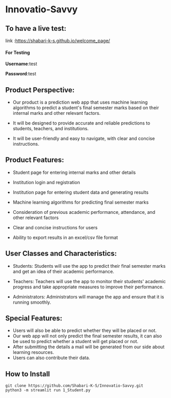 # Innovatio-Savvy

## To have a live test:

  link :https://shabari-k-s.github.io/welcome_page/
  
  #### For Testing
  
  **Username**:test
  
  **Password**:test



## Product Perspective:
 * Our product is a prediction web app that uses machine learning algorithms to predict a student's final semester marks based on their internal marks and other relevant factors.

 * It will be designed to provide accurate and reliable predictions to students, teachers, and institutions.

 * It will be user-friendly and easy to navigate, with clear and concise instructions.

## Product Features:
 * Student page for entering internal marks and other details

 * Institution login and registration

 * Institution page for entering student data and generating results

 * Machine learning algorithms for predicting final semester marks

 * Consideration of previous academic performance, attendance, and other relevant factors

 * Clear and concise instructions for users

 * Ability to export results in an excel/csv file format

## User Classes and Characteristics:
 * Students: Students will use the app to predict their final semester marks and get an idea of their academic performance.

 * Teachers: Teachers will use the app to monitor their students' academic progress and take appropriate measures to improve their performance.

 * Administrators: Administrators will manage the app and ensure that it is running smoothly.

## Special Features:
 * Users will also be able to predict whether they will be placed or not.
 * Our web app will not only predict the final semester results, it can also be used to predict whether a student will get placed or not.
 * After submitting the details a mail will be generated from our side about learning resources.
 * Users can also contribute their data.
 
 
## How to Install

```
git clone https://github.com/Shabari-K-S/Innovatio-Savvy.git
python3 -m streamlit run 1_Student.py
```


